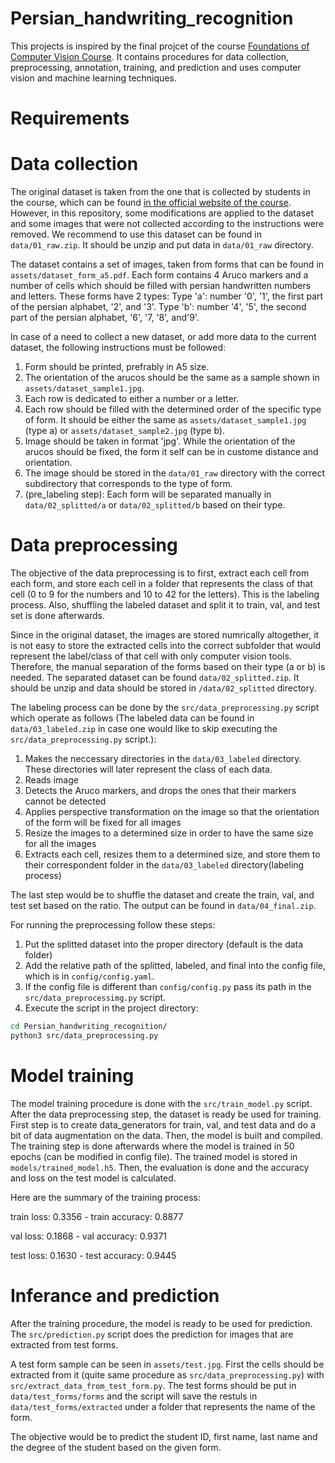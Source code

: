 # Persian_handwriting_recognition
This projects is inspired by the final projcet of the course <a href="https://wp.kntu.ac.ir/nasihatkon/teaching/cvug/s2020/">Foundations of Computer Vision Course</a>. It contains procedures for data collection, preprocessing, annotation, training, and prediction and uses computer vision and machine learning techniques. 

# Requirements


# Data collection
The original dataset is taken from the one that is collected by students in the course, which can be found <a href='https://wp.kntu.ac.ir/nasihatkon/teaching/cvug/s2020/assets/files/project/Persian-digits-and-letter-raw.zip'>in the official website of the course</a>. However, in this repository, some modifications are applied to the dataset and some images that were not collected according to the instructions were removed. We recommend to use this dataset can be found in `data/01_raw.zip`. It should be unzip and put data in `data/01_raw` directory.

The dataset contains a set of images, taken from forms that can be found in `assets/dataset_form_a5.pdf`. Each form contains 4 Aruco markers and a number of cells which should be filled with persian handwritten numbers and letters. These forms have 2 types:
Type 'a': number '0', '1', the first part of the persian alphabet, '2', and '3'.
Type 'b': number '4', '5', the second part of the persian alphabet, '6', '7, '8', and'9'. 

In case of a need to collect a new dataset, or add more data to the current dataset, the following instructions must be followed:
1. Form should be printed, prefrably in A5 size.
2. The orientation of the arucos should be the same as a sample shown in `assets/dataset_sample1.jpg`.
3. Each row is dedicated to either a number or a letter. 
4. Each row should be filled with the determined order of the specific type of form. It should be either the same as `assets/dataset_sample1.jpg` (type a) or `assets/dataset_sample2.jpg` (type b).
5. Image should be taken in format 'jpg'. While the orientation of the arucos should be fixed, the form it self can be in custome distance and orientation.
6. The image should be stored in the `data/01_raw` directory with the correct subdirectory that corresponds to the type of form.
7. (pre_labeling step): Each form will be separated manually in `data/02_splitted/a` or `data/02_splitted/b` based on their type. 
   
# Data preprocessing
The objective of the data preprocessing is to first, extract each cell from each form, and store each cell in a folder that represents the class of that cell (0 to 9 for the numbers and 10 to 42 for the letters). This is the labeling process. Also, shuffling the labeled dataset and split it to train, val, and test set is done afterwards.

Since in the original dataset, the images are stored numrically altogether, it is not easy to store the extracted cells into the correct subfolder that would represent the label/class of that cell with only computer vision tools. Therefore, the manual separation of the forms based on their type (a or b) is needed. The separated dataset can be found `data/02_splitted.zip`. It should be unzip and data should be stored in `/data/02_splitted` directory.

The labeling process can be done by the `src/data_preprocessing.py` script which operate as follows (The labeled data can be found in `data/03_labeled.zip` in case one would like to skip executing the `src/data_preprocessing.py` script.):
1. Makes the neccessary directories in the `data/03_labeled` directory. These directories will later represent the class of each data.
2. Reads image
3. Detects the Aruco markers, and drops the ones that their markers cannot be detected
4. Applies perspective transformation on the image so that the orientation of the form will be fixed for all images
5. Resize the images to a determined size in order to have the same size for all the images
6. Extracts each cell, resizes them to a determined size, and store them to their correspondent folder in the `data/03_labeled` directory(labeling process)

The last step would be to shuffle the dataset and create the train, val, and test set based on the ratio. The output can be found in `data/04_final.zip`.

For running the preprocessing follow these steps:
1. Put the splitted dataset into the proper directory (default is the data folder)
2. Add the relative path of the splitted, labeled, and final into the config file, which is in `config/config.yaml`.
3. If the config file is different than `config/config.py` pass its path in the `src/data_preprocessimg.py` script.
4. Execute the script in the project directory:
```bash
cd Persian_handwriting_recognition/
python3 src/data_preprocessing.py
```

# Model training
The model training procedure is done with the `src/train_model.py` script. After the data preprocessing step, the dataset is ready be used for training. First step is to create data_generators for train, val, and test data and do a bit of data augmentation on the data. Then, the model is built and compiled. The training step is done afterwards where the model is trained in 50 epochs (can be modified in config file). 
The trained model is stored in `models/trained_model.h5`. Then, the evaluation is done and the accuracy and loss on the test model is calculated. 

Here are the summary of the training process:

train loss: 0.3356 - train accuracy: 0.8877 

val loss: 0.1868 - val accuracy: 0.9371

test loss: 0.1630 - test accuracy: 0.9445

# Inferance and prediction
After the training procedure, the model is ready to be used for prediction. The `src/prediction.py` script does the prediction for images that are extracted from test forms. 

A test form sample can be seen in `assets/test.jpg`. First the cells should be extracted from it (quite same procedure as `src/data_preprocessing.py`) with `src/extract_data_from_test_form.py`. The test forms should be put in `data/test_forms/forms` and the script will save the restuls in `data/test_forms/extracted` under a folder that represents the name of the form. 

The objective would be to predict the student ID, first name, last name and the degree of the student based on the given form. 
